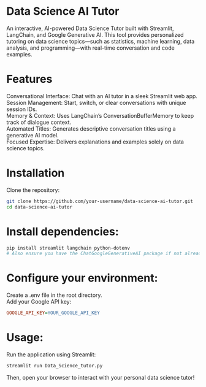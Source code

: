 # Data Science AI Tutor  
  
An interactive, AI-powered Data Science Tutor built with Streamlit, LangChain, and Google Generative AI. This tool provides personalized tutoring on data science topics—such as statistics, machine learning, data analysis, and programming—with real-time conversation and code examples.  
  
# Features  
Conversational Interface: Chat with an AI tutor in a sleek Streamlit web app.  
Session Management: Start, switch, or clear conversations with unique session IDs.  
Memory & Context: Uses LangChain’s ConversationBufferMemory to keep track of dialogue context.  
Automated Titles: Generates descriptive conversation titles using a generative AI model.  
Focused Expertise: Delivers explanations and examples solely on data science topics.  
  
# Installation     
Clone the repository:  
```bash  
git clone https://github.com/your-username/data-science-ai-tutor.git  
cd data-science-ai-tutor
```
  
# Install dependencies:  
```bash  
pip install streamlit langchain python-dotenv  
# Also ensure you have the ChatGoogleGenerativeAI package if not already installed
```
  
# Configure your environment:  
Create a .env file in the root directory.  
Add your Google API key:  
```ini  
GOOGLE_API_KEY=YOUR_GOOGLE_API_KEY
```
  
# Usage:  
Run the application using Streamlit:   
```bash    
streamlit run Data_Science_tutor.py
```
Then, open your browser to interact with your personal data science tutor!  
